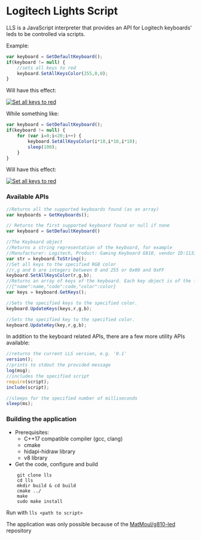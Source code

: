 Logitech Lights Script
======================

LLS is a JavaScript interpreter that provides an API for Logitech keyboards' leds to be controlled via scripts.

Example:
```javascript
var keyboard = GetDefaultKeyboard();
if(keyboard != null) {
    //sets all keys to red
    keyboard.SetAllKeysColor(255,0,0);    
}
```
Will have this effect:

[![Set all keys to red](https://img.youtube.com/vi/cRtkRXbmhZg/0.jpg)](https://www.youtube.com/watch?v=cRtkRXbmhZg) 

While something like:
```javascript
var keyboard = GetDefaultKeyboard();
if(keyboard != null) {
    for (var i=0;i<20;i++) {
        keyboard.SetAllKeysColor(i*10,i*10,i*10);    
        sleep(100);
    }    
}
```
Will have this effect:

[![Set all keys to red](https://img.youtube.com/vi/ClRO3pC96i8/0.jpg)](https://www.youtube.com/watch?v=ClRO3pC96i8) 

### Available APIs

```javascript
//Returns all the supported keyboards found (as an array)
var keyboards = GetKeyboards();

// Returns the first supported keyboard found or null if none
var keyboard = GetDefaultKeyboard() 

//The Keyboard object
//Returns a string representation of the keyboard, for example
//Manufacturer: Logitech, Product: Gaming Keyboard G810, vendor ID:1133, product ID: 49975, interface: 0
var str = keyboard.ToString(); 
//Set all keys to the specified RGB color
//r,g and b are integers between 0 and 255 or 0x00 and 0xFF
keyboard.SetAllKeysColor(r,g,b);
//Returns an array of keys of the keyboard. Each key object is of the format:
//{"name":name,"code":code,"color":color}
var keys = keyboard.GetKeys(); 

//Sets the specified keys to the specified color.
keyboard.UpdateKeys(keys,r,g,b);

//Sets the specified key to the specified color.
keyboard.UpdateKey(key,r,g,b);
```

In addition to the keyboard related APIs, there are a few more utility APIs available:
```javascript
//returns the current LLS version, e.g. '0.1'
version();
//prints to stdout the provided message
log(msg);
//includes the specified script
require(script);
include(script);

//sleeps for the specified number of milliseconds
sleep(ms);


```

### Building the application
* Prerequisites:
    * C++17 compatible compiler (gcc, clang)
    * cmake
    * hidapi-hidraw library
    * v8 library
* Get the code, configure and build    
```
    git clone lls
    cd lls
    mkdir build & cd build
    cmake ../
    make
    sudo make install
```
Run with `lls <path to script>`

The application was only possible because of the [MatMoul/g810-led](https://github.com/MatMoul/g810-led) repository